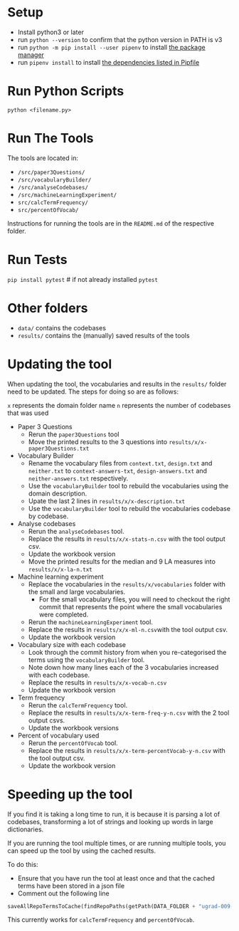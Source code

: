# Setup

- Install python3 or later
- run `python --version` to confirm that the python version in PATH is v3
- run `python -m pip install --user pipenv` to install [the package manager](https://packaging.python.org/en/latest/tutorials/managing-dependencies/)
- run `pipenv install` to install [the dependencies listed in Pipfile](./Pipfile)

# Run Python Scripts

`python <filename.py>`

# Run The Tools

The tools are located in:

- `/src/paper3Questions/`
- `/src/vocabularyBuilder/`
- `/src/analyseCodebases/`
- `/src/machineLearningExperiment/`
- `src/calcTermFrequency/`
- `src/percentOfVocab/`

Instructions for running the tools are in the `README.md` of the respective folder.

# Run Tests

`pip install pytest` # if not already installed
`pytest`

# Other folders

- `data/` contains the codebases
- `results/` contains the (manually) saved results of the tools

# Updating the tool

When updating the tool, the vocabularies and results in the `results/` folder need to be updated.
The steps for doing so are as follows:

`x` represents the domain folder name
`n` represents the number of codebases that was used

- Paper 3 Questions
  - Rerun the `paper3Questions` tool
  - Move the printed results to the 3 questions into `results/x/x-paper3Questions.txt`
- Vocabulary Builder
  - Rename the vocabulary files from `context.txt`, `design.txt` and `neither.txt` to `context-answers-txt`, `design-answers.txt` and `neither-answers.txt` respectively.
  - Use the `vocabularyBuilder` tool to rebuild the vocabularies using the domain description.
  - Upate the last 2 lines in `results/x/x-description.txt`
  - Use the `vocabularyBuilder` tool to rebuild the vocabularies codebase by codebase.
- Analyse codebases
  - Rerun the `analyseCodebases` tool.
  - Replace the results in `results/x/x-stats-n.csv` with the tool output csv.
  - Update the workbook version
  - Move the printed results for the median and 9 LA measures into `results/x/x-la-n.txt`
- Machine learning experiment
  - Replace the vocabularies in the `results/x/vocabularies` folder with the small and large vocabularies.
    - For the small vocabulary files, you will need to checkout the right commit that represents the point where the small vocabularies were completed.
  - Rerun the `machineLearningExperiment` tool.
  - Replace the results in `results/x/x-ml-n.csv`with the tool output csv.
  - Update the workbook version
- Vocabulary size with each codebase
  - Look through the commit history from when you re-categorised the terms using the `vocabularyBuilder` tool.
  - Note down how many lines each of the 3 vocabularies increased with each codebase.
  - Replace the results in `results/x/x-vocab-n.csv`
  - Update the workbook version
- Term frequency
  - Rerun the `calcTermFrequency` tool.
  - Replace the results in `results/x/x-term-freq-y-n.csv` with the 2 tool output csvs.
  - Update the workbook versions
- Percent of vocabulary used
  - Rerun the `percentOfVocab` tool.
  - Replace the results in `results/x/x-term-percentVocab-y-n.csv` with the tool output csv.
  - Update the workbook version

# Speeding up the tool

If you find it is taking a long time to run, it is because it is parsing a lot of codebases, transforming a lot of strings and looking up words in large dictionaries.

If you are running the tool multiple times, or are running multiple tools, you can speed up the tool by using the cached results.

To do this:

- Ensure that you have run the tool at least once and that the cached terms have been stored in a json file
- Comment out the following line

```python
saveAllRepoTermsToCache(findRepoPaths(getPath(DATA_FOLDER + "ugrad-009-01")), CACHED_TERMS)
```

This currently works for `calcTermFrequency` and `percentOfVocab`.
